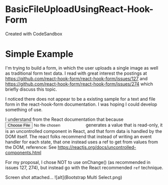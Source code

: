 # BasicFileUploadUsingReact-Hook-Form
Created with CodeSandbox

# Simple Example
I'm trying to build a form, in which the user uploads a single image as well as traditional form text data.
I read with great interest the postings at https://github.com/react-hook-form/react-hook-form/issues/127
and https://github.com/react-hook-form/react-hook-form/issues/274 which briefly discuss this topic.

I noticed there does not appear to be a existing sample for a text and file form in the react-hook-form documentation. I was hoping I could develop something of use.

I understand from the React documentation that because <input type="file" /> generates a value that is read-only, it is an uncontrolled component in React, and that form data is handled by the DOM itself. The react folks recommend that instead of writing an event handler for each state, that one instead uses a ref to get from values from the DOM, reference:
See https://reactjs.org/docs/uncontrolled-components.html

For my proposal, I chose NOT to use onChange() (as recommended in issues 127, 274), but instead go with the React recommended `ref` technique. 

Screen shot attached... 
![alt](Bootstrap Multi Select.png)
